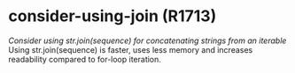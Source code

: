 # consider-using-join (R1713)
*Consider using str.join(sequence) for concatenating strings from an
iterable* Using str.join(sequence) is faster, uses less memory and
increases readability compared to for-loop iteration.

